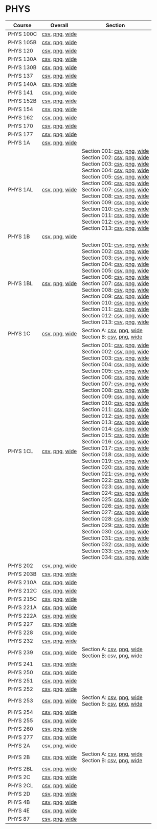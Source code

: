 # PHYS

| Course | Overall | Section |
| ------ | ------- | ------- |
| PHYS 100C | [csv](https://github.com/UCSD-Historical-Enrollment-Data/2025Spring/blob/main/overall/PHYS%20100C.csv), [png](https://raw.githubusercontent.com/UCSD-Historical-Enrollment-Data/2025Spring/main/plot_overall/PHYS%20100C.png), [wide](https://raw.githubusercontent.com/UCSD-Historical-Enrollment-Data/2025Spring/main/plot_overall_wide/PHYS%20100C.png) |  |
| PHYS 105B | [csv](https://github.com/UCSD-Historical-Enrollment-Data/2025Spring/blob/main/overall/PHYS%20105B.csv), [png](https://raw.githubusercontent.com/UCSD-Historical-Enrollment-Data/2025Spring/main/plot_overall/PHYS%20105B.png), [wide](https://raw.githubusercontent.com/UCSD-Historical-Enrollment-Data/2025Spring/main/plot_overall_wide/PHYS%20105B.png) |  |
| PHYS 120 | [csv](https://github.com/UCSD-Historical-Enrollment-Data/2025Spring/blob/main/overall/PHYS%20120.csv), [png](https://raw.githubusercontent.com/UCSD-Historical-Enrollment-Data/2025Spring/main/plot_overall/PHYS%20120.png), [wide](https://raw.githubusercontent.com/UCSD-Historical-Enrollment-Data/2025Spring/main/plot_overall_wide/PHYS%20120.png) |  |
| PHYS 130A | [csv](https://github.com/UCSD-Historical-Enrollment-Data/2025Spring/blob/main/overall/PHYS%20130A.csv), [png](https://raw.githubusercontent.com/UCSD-Historical-Enrollment-Data/2025Spring/main/plot_overall/PHYS%20130A.png), [wide](https://raw.githubusercontent.com/UCSD-Historical-Enrollment-Data/2025Spring/main/plot_overall_wide/PHYS%20130A.png) |  |
| PHYS 130B | [csv](https://github.com/UCSD-Historical-Enrollment-Data/2025Spring/blob/main/overall/PHYS%20130B.csv), [png](https://raw.githubusercontent.com/UCSD-Historical-Enrollment-Data/2025Spring/main/plot_overall/PHYS%20130B.png), [wide](https://raw.githubusercontent.com/UCSD-Historical-Enrollment-Data/2025Spring/main/plot_overall_wide/PHYS%20130B.png) |  |
| PHYS 137 | [csv](https://github.com/UCSD-Historical-Enrollment-Data/2025Spring/blob/main/overall/PHYS%20137.csv), [png](https://raw.githubusercontent.com/UCSD-Historical-Enrollment-Data/2025Spring/main/plot_overall/PHYS%20137.png), [wide](https://raw.githubusercontent.com/UCSD-Historical-Enrollment-Data/2025Spring/main/plot_overall_wide/PHYS%20137.png) |  |
| PHYS 140A | [csv](https://github.com/UCSD-Historical-Enrollment-Data/2025Spring/blob/main/overall/PHYS%20140A.csv), [png](https://raw.githubusercontent.com/UCSD-Historical-Enrollment-Data/2025Spring/main/plot_overall/PHYS%20140A.png), [wide](https://raw.githubusercontent.com/UCSD-Historical-Enrollment-Data/2025Spring/main/plot_overall_wide/PHYS%20140A.png) |  |
| PHYS 141 | [csv](https://github.com/UCSD-Historical-Enrollment-Data/2025Spring/blob/main/overall/PHYS%20141.csv), [png](https://raw.githubusercontent.com/UCSD-Historical-Enrollment-Data/2025Spring/main/plot_overall/PHYS%20141.png), [wide](https://raw.githubusercontent.com/UCSD-Historical-Enrollment-Data/2025Spring/main/plot_overall_wide/PHYS%20141.png) |  |
| PHYS 152B | [csv](https://github.com/UCSD-Historical-Enrollment-Data/2025Spring/blob/main/overall/PHYS%20152B.csv), [png](https://raw.githubusercontent.com/UCSD-Historical-Enrollment-Data/2025Spring/main/plot_overall/PHYS%20152B.png), [wide](https://raw.githubusercontent.com/UCSD-Historical-Enrollment-Data/2025Spring/main/plot_overall_wide/PHYS%20152B.png) |  |
| PHYS 154 | [csv](https://github.com/UCSD-Historical-Enrollment-Data/2025Spring/blob/main/overall/PHYS%20154.csv), [png](https://raw.githubusercontent.com/UCSD-Historical-Enrollment-Data/2025Spring/main/plot_overall/PHYS%20154.png), [wide](https://raw.githubusercontent.com/UCSD-Historical-Enrollment-Data/2025Spring/main/plot_overall_wide/PHYS%20154.png) |  |
| PHYS 162 | [csv](https://github.com/UCSD-Historical-Enrollment-Data/2025Spring/blob/main/overall/PHYS%20162.csv), [png](https://raw.githubusercontent.com/UCSD-Historical-Enrollment-Data/2025Spring/main/plot_overall/PHYS%20162.png), [wide](https://raw.githubusercontent.com/UCSD-Historical-Enrollment-Data/2025Spring/main/plot_overall_wide/PHYS%20162.png) |  |
| PHYS 170 | [csv](https://github.com/UCSD-Historical-Enrollment-Data/2025Spring/blob/main/overall/PHYS%20170.csv), [png](https://raw.githubusercontent.com/UCSD-Historical-Enrollment-Data/2025Spring/main/plot_overall/PHYS%20170.png), [wide](https://raw.githubusercontent.com/UCSD-Historical-Enrollment-Data/2025Spring/main/plot_overall_wide/PHYS%20170.png) |  |
| PHYS 177 | [csv](https://github.com/UCSD-Historical-Enrollment-Data/2025Spring/blob/main/overall/PHYS%20177.csv), [png](https://raw.githubusercontent.com/UCSD-Historical-Enrollment-Data/2025Spring/main/plot_overall/PHYS%20177.png), [wide](https://raw.githubusercontent.com/UCSD-Historical-Enrollment-Data/2025Spring/main/plot_overall_wide/PHYS%20177.png) |  |
| PHYS 1A | [csv](https://github.com/UCSD-Historical-Enrollment-Data/2025Spring/blob/main/overall/PHYS%201A.csv), [png](https://raw.githubusercontent.com/UCSD-Historical-Enrollment-Data/2025Spring/main/plot_overall/PHYS%201A.png), [wide](https://raw.githubusercontent.com/UCSD-Historical-Enrollment-Data/2025Spring/main/plot_overall_wide/PHYS%201A.png) |  |
| PHYS 1AL | [csv](https://github.com/UCSD-Historical-Enrollment-Data/2025Spring/blob/main/overall/PHYS%201AL.csv), [png](https://raw.githubusercontent.com/UCSD-Historical-Enrollment-Data/2025Spring/main/plot_overall/PHYS%201AL.png), [wide](https://raw.githubusercontent.com/UCSD-Historical-Enrollment-Data/2025Spring/main/plot_overall_wide/PHYS%201AL.png) | Section 001: [csv](https://github.com/UCSD-Historical-Enrollment-Data/2025Spring/blob/main/section/PHYS%201AL_001.csv), [png](https://raw.githubusercontent.com/UCSD-Historical-Enrollment-Data/2025Spring/main/plot_section/PHYS%201AL_001.png), [wide](https://raw.githubusercontent.com/UCSD-Historical-Enrollment-Data/2025Spring/main/plot_section_wide/PHYS%201AL_001.png)<br>Section 002: [csv](https://github.com/UCSD-Historical-Enrollment-Data/2025Spring/blob/main/section/PHYS%201AL_002.csv), [png](https://raw.githubusercontent.com/UCSD-Historical-Enrollment-Data/2025Spring/main/plot_section/PHYS%201AL_002.png), [wide](https://raw.githubusercontent.com/UCSD-Historical-Enrollment-Data/2025Spring/main/plot_section_wide/PHYS%201AL_002.png)<br>Section 003: [csv](https://github.com/UCSD-Historical-Enrollment-Data/2025Spring/blob/main/section/PHYS%201AL_003.csv), [png](https://raw.githubusercontent.com/UCSD-Historical-Enrollment-Data/2025Spring/main/plot_section/PHYS%201AL_003.png), [wide](https://raw.githubusercontent.com/UCSD-Historical-Enrollment-Data/2025Spring/main/plot_section_wide/PHYS%201AL_003.png)<br>Section 004: [csv](https://github.com/UCSD-Historical-Enrollment-Data/2025Spring/blob/main/section/PHYS%201AL_004.csv), [png](https://raw.githubusercontent.com/UCSD-Historical-Enrollment-Data/2025Spring/main/plot_section/PHYS%201AL_004.png), [wide](https://raw.githubusercontent.com/UCSD-Historical-Enrollment-Data/2025Spring/main/plot_section_wide/PHYS%201AL_004.png)<br>Section 005: [csv](https://github.com/UCSD-Historical-Enrollment-Data/2025Spring/blob/main/section/PHYS%201AL_005.csv), [png](https://raw.githubusercontent.com/UCSD-Historical-Enrollment-Data/2025Spring/main/plot_section/PHYS%201AL_005.png), [wide](https://raw.githubusercontent.com/UCSD-Historical-Enrollment-Data/2025Spring/main/plot_section_wide/PHYS%201AL_005.png)<br>Section 006: [csv](https://github.com/UCSD-Historical-Enrollment-Data/2025Spring/blob/main/section/PHYS%201AL_006.csv), [png](https://raw.githubusercontent.com/UCSD-Historical-Enrollment-Data/2025Spring/main/plot_section/PHYS%201AL_006.png), [wide](https://raw.githubusercontent.com/UCSD-Historical-Enrollment-Data/2025Spring/main/plot_section_wide/PHYS%201AL_006.png)<br>Section 007: [csv](https://github.com/UCSD-Historical-Enrollment-Data/2025Spring/blob/main/section/PHYS%201AL_007.csv), [png](https://raw.githubusercontent.com/UCSD-Historical-Enrollment-Data/2025Spring/main/plot_section/PHYS%201AL_007.png), [wide](https://raw.githubusercontent.com/UCSD-Historical-Enrollment-Data/2025Spring/main/plot_section_wide/PHYS%201AL_007.png)<br>Section 008: [csv](https://github.com/UCSD-Historical-Enrollment-Data/2025Spring/blob/main/section/PHYS%201AL_008.csv), [png](https://raw.githubusercontent.com/UCSD-Historical-Enrollment-Data/2025Spring/main/plot_section/PHYS%201AL_008.png), [wide](https://raw.githubusercontent.com/UCSD-Historical-Enrollment-Data/2025Spring/main/plot_section_wide/PHYS%201AL_008.png)<br>Section 009: [csv](https://github.com/UCSD-Historical-Enrollment-Data/2025Spring/blob/main/section/PHYS%201AL_009.csv), [png](https://raw.githubusercontent.com/UCSD-Historical-Enrollment-Data/2025Spring/main/plot_section/PHYS%201AL_009.png), [wide](https://raw.githubusercontent.com/UCSD-Historical-Enrollment-Data/2025Spring/main/plot_section_wide/PHYS%201AL_009.png)<br>Section 010: [csv](https://github.com/UCSD-Historical-Enrollment-Data/2025Spring/blob/main/section/PHYS%201AL_010.csv), [png](https://raw.githubusercontent.com/UCSD-Historical-Enrollment-Data/2025Spring/main/plot_section/PHYS%201AL_010.png), [wide](https://raw.githubusercontent.com/UCSD-Historical-Enrollment-Data/2025Spring/main/plot_section_wide/PHYS%201AL_010.png)<br>Section 011: [csv](https://github.com/UCSD-Historical-Enrollment-Data/2025Spring/blob/main/section/PHYS%201AL_011.csv), [png](https://raw.githubusercontent.com/UCSD-Historical-Enrollment-Data/2025Spring/main/plot_section/PHYS%201AL_011.png), [wide](https://raw.githubusercontent.com/UCSD-Historical-Enrollment-Data/2025Spring/main/plot_section_wide/PHYS%201AL_011.png)<br>Section 012: [csv](https://github.com/UCSD-Historical-Enrollment-Data/2025Spring/blob/main/section/PHYS%201AL_012.csv), [png](https://raw.githubusercontent.com/UCSD-Historical-Enrollment-Data/2025Spring/main/plot_section/PHYS%201AL_012.png), [wide](https://raw.githubusercontent.com/UCSD-Historical-Enrollment-Data/2025Spring/main/plot_section_wide/PHYS%201AL_012.png)<br>Section 013: [csv](https://github.com/UCSD-Historical-Enrollment-Data/2025Spring/blob/main/section/PHYS%201AL_013.csv), [png](https://raw.githubusercontent.com/UCSD-Historical-Enrollment-Data/2025Spring/main/plot_section/PHYS%201AL_013.png), [wide](https://raw.githubusercontent.com/UCSD-Historical-Enrollment-Data/2025Spring/main/plot_section_wide/PHYS%201AL_013.png) |
| PHYS 1B | [csv](https://github.com/UCSD-Historical-Enrollment-Data/2025Spring/blob/main/overall/PHYS%201B.csv), [png](https://raw.githubusercontent.com/UCSD-Historical-Enrollment-Data/2025Spring/main/plot_overall/PHYS%201B.png), [wide](https://raw.githubusercontent.com/UCSD-Historical-Enrollment-Data/2025Spring/main/plot_overall_wide/PHYS%201B.png) |  |
| PHYS 1BL | [csv](https://github.com/UCSD-Historical-Enrollment-Data/2025Spring/blob/main/overall/PHYS%201BL.csv), [png](https://raw.githubusercontent.com/UCSD-Historical-Enrollment-Data/2025Spring/main/plot_overall/PHYS%201BL.png), [wide](https://raw.githubusercontent.com/UCSD-Historical-Enrollment-Data/2025Spring/main/plot_overall_wide/PHYS%201BL.png) | Section 001: [csv](https://github.com/UCSD-Historical-Enrollment-Data/2025Spring/blob/main/section/PHYS%201BL_001.csv), [png](https://raw.githubusercontent.com/UCSD-Historical-Enrollment-Data/2025Spring/main/plot_section/PHYS%201BL_001.png), [wide](https://raw.githubusercontent.com/UCSD-Historical-Enrollment-Data/2025Spring/main/plot_section_wide/PHYS%201BL_001.png)<br>Section 002: [csv](https://github.com/UCSD-Historical-Enrollment-Data/2025Spring/blob/main/section/PHYS%201BL_002.csv), [png](https://raw.githubusercontent.com/UCSD-Historical-Enrollment-Data/2025Spring/main/plot_section/PHYS%201BL_002.png), [wide](https://raw.githubusercontent.com/UCSD-Historical-Enrollment-Data/2025Spring/main/plot_section_wide/PHYS%201BL_002.png)<br>Section 003: [csv](https://github.com/UCSD-Historical-Enrollment-Data/2025Spring/blob/main/section/PHYS%201BL_003.csv), [png](https://raw.githubusercontent.com/UCSD-Historical-Enrollment-Data/2025Spring/main/plot_section/PHYS%201BL_003.png), [wide](https://raw.githubusercontent.com/UCSD-Historical-Enrollment-Data/2025Spring/main/plot_section_wide/PHYS%201BL_003.png)<br>Section 004: [csv](https://github.com/UCSD-Historical-Enrollment-Data/2025Spring/blob/main/section/PHYS%201BL_004.csv), [png](https://raw.githubusercontent.com/UCSD-Historical-Enrollment-Data/2025Spring/main/plot_section/PHYS%201BL_004.png), [wide](https://raw.githubusercontent.com/UCSD-Historical-Enrollment-Data/2025Spring/main/plot_section_wide/PHYS%201BL_004.png)<br>Section 005: [csv](https://github.com/UCSD-Historical-Enrollment-Data/2025Spring/blob/main/section/PHYS%201BL_005.csv), [png](https://raw.githubusercontent.com/UCSD-Historical-Enrollment-Data/2025Spring/main/plot_section/PHYS%201BL_005.png), [wide](https://raw.githubusercontent.com/UCSD-Historical-Enrollment-Data/2025Spring/main/plot_section_wide/PHYS%201BL_005.png)<br>Section 006: [csv](https://github.com/UCSD-Historical-Enrollment-Data/2025Spring/blob/main/section/PHYS%201BL_006.csv), [png](https://raw.githubusercontent.com/UCSD-Historical-Enrollment-Data/2025Spring/main/plot_section/PHYS%201BL_006.png), [wide](https://raw.githubusercontent.com/UCSD-Historical-Enrollment-Data/2025Spring/main/plot_section_wide/PHYS%201BL_006.png)<br>Section 007: [csv](https://github.com/UCSD-Historical-Enrollment-Data/2025Spring/blob/main/section/PHYS%201BL_007.csv), [png](https://raw.githubusercontent.com/UCSD-Historical-Enrollment-Data/2025Spring/main/plot_section/PHYS%201BL_007.png), [wide](https://raw.githubusercontent.com/UCSD-Historical-Enrollment-Data/2025Spring/main/plot_section_wide/PHYS%201BL_007.png)<br>Section 008: [csv](https://github.com/UCSD-Historical-Enrollment-Data/2025Spring/blob/main/section/PHYS%201BL_008.csv), [png](https://raw.githubusercontent.com/UCSD-Historical-Enrollment-Data/2025Spring/main/plot_section/PHYS%201BL_008.png), [wide](https://raw.githubusercontent.com/UCSD-Historical-Enrollment-Data/2025Spring/main/plot_section_wide/PHYS%201BL_008.png)<br>Section 009: [csv](https://github.com/UCSD-Historical-Enrollment-Data/2025Spring/blob/main/section/PHYS%201BL_009.csv), [png](https://raw.githubusercontent.com/UCSD-Historical-Enrollment-Data/2025Spring/main/plot_section/PHYS%201BL_009.png), [wide](https://raw.githubusercontent.com/UCSD-Historical-Enrollment-Data/2025Spring/main/plot_section_wide/PHYS%201BL_009.png)<br>Section 010: [csv](https://github.com/UCSD-Historical-Enrollment-Data/2025Spring/blob/main/section/PHYS%201BL_010.csv), [png](https://raw.githubusercontent.com/UCSD-Historical-Enrollment-Data/2025Spring/main/plot_section/PHYS%201BL_010.png), [wide](https://raw.githubusercontent.com/UCSD-Historical-Enrollment-Data/2025Spring/main/plot_section_wide/PHYS%201BL_010.png)<br>Section 011: [csv](https://github.com/UCSD-Historical-Enrollment-Data/2025Spring/blob/main/section/PHYS%201BL_011.csv), [png](https://raw.githubusercontent.com/UCSD-Historical-Enrollment-Data/2025Spring/main/plot_section/PHYS%201BL_011.png), [wide](https://raw.githubusercontent.com/UCSD-Historical-Enrollment-Data/2025Spring/main/plot_section_wide/PHYS%201BL_011.png)<br>Section 012: [csv](https://github.com/UCSD-Historical-Enrollment-Data/2025Spring/blob/main/section/PHYS%201BL_012.csv), [png](https://raw.githubusercontent.com/UCSD-Historical-Enrollment-Data/2025Spring/main/plot_section/PHYS%201BL_012.png), [wide](https://raw.githubusercontent.com/UCSD-Historical-Enrollment-Data/2025Spring/main/plot_section_wide/PHYS%201BL_012.png)<br>Section 013: [csv](https://github.com/UCSD-Historical-Enrollment-Data/2025Spring/blob/main/section/PHYS%201BL_013.csv), [png](https://raw.githubusercontent.com/UCSD-Historical-Enrollment-Data/2025Spring/main/plot_section/PHYS%201BL_013.png), [wide](https://raw.githubusercontent.com/UCSD-Historical-Enrollment-Data/2025Spring/main/plot_section_wide/PHYS%201BL_013.png) |
| PHYS 1C | [csv](https://github.com/UCSD-Historical-Enrollment-Data/2025Spring/blob/main/overall/PHYS%201C.csv), [png](https://raw.githubusercontent.com/UCSD-Historical-Enrollment-Data/2025Spring/main/plot_overall/PHYS%201C.png), [wide](https://raw.githubusercontent.com/UCSD-Historical-Enrollment-Data/2025Spring/main/plot_overall_wide/PHYS%201C.png) | Section A: [csv](https://github.com/UCSD-Historical-Enrollment-Data/2025Spring/blob/main/section/PHYS%201C_A.csv), [png](https://raw.githubusercontent.com/UCSD-Historical-Enrollment-Data/2025Spring/main/plot_section/PHYS%201C_A.png), [wide](https://raw.githubusercontent.com/UCSD-Historical-Enrollment-Data/2025Spring/main/plot_section_wide/PHYS%201C_A.png)<br>Section B: [csv](https://github.com/UCSD-Historical-Enrollment-Data/2025Spring/blob/main/section/PHYS%201C_B.csv), [png](https://raw.githubusercontent.com/UCSD-Historical-Enrollment-Data/2025Spring/main/plot_section/PHYS%201C_B.png), [wide](https://raw.githubusercontent.com/UCSD-Historical-Enrollment-Data/2025Spring/main/plot_section_wide/PHYS%201C_B.png) |
| PHYS 1CL | [csv](https://github.com/UCSD-Historical-Enrollment-Data/2025Spring/blob/main/overall/PHYS%201CL.csv), [png](https://raw.githubusercontent.com/UCSD-Historical-Enrollment-Data/2025Spring/main/plot_overall/PHYS%201CL.png), [wide](https://raw.githubusercontent.com/UCSD-Historical-Enrollment-Data/2025Spring/main/plot_overall_wide/PHYS%201CL.png) | Section 001: [csv](https://github.com/UCSD-Historical-Enrollment-Data/2025Spring/blob/main/section/PHYS%201CL_001.csv), [png](https://raw.githubusercontent.com/UCSD-Historical-Enrollment-Data/2025Spring/main/plot_section/PHYS%201CL_001.png), [wide](https://raw.githubusercontent.com/UCSD-Historical-Enrollment-Data/2025Spring/main/plot_section_wide/PHYS%201CL_001.png)<br>Section 002: [csv](https://github.com/UCSD-Historical-Enrollment-Data/2025Spring/blob/main/section/PHYS%201CL_002.csv), [png](https://raw.githubusercontent.com/UCSD-Historical-Enrollment-Data/2025Spring/main/plot_section/PHYS%201CL_002.png), [wide](https://raw.githubusercontent.com/UCSD-Historical-Enrollment-Data/2025Spring/main/plot_section_wide/PHYS%201CL_002.png)<br>Section 003: [csv](https://github.com/UCSD-Historical-Enrollment-Data/2025Spring/blob/main/section/PHYS%201CL_003.csv), [png](https://raw.githubusercontent.com/UCSD-Historical-Enrollment-Data/2025Spring/main/plot_section/PHYS%201CL_003.png), [wide](https://raw.githubusercontent.com/UCSD-Historical-Enrollment-Data/2025Spring/main/plot_section_wide/PHYS%201CL_003.png)<br>Section 004: [csv](https://github.com/UCSD-Historical-Enrollment-Data/2025Spring/blob/main/section/PHYS%201CL_004.csv), [png](https://raw.githubusercontent.com/UCSD-Historical-Enrollment-Data/2025Spring/main/plot_section/PHYS%201CL_004.png), [wide](https://raw.githubusercontent.com/UCSD-Historical-Enrollment-Data/2025Spring/main/plot_section_wide/PHYS%201CL_004.png)<br>Section 005: [csv](https://github.com/UCSD-Historical-Enrollment-Data/2025Spring/blob/main/section/PHYS%201CL_005.csv), [png](https://raw.githubusercontent.com/UCSD-Historical-Enrollment-Data/2025Spring/main/plot_section/PHYS%201CL_005.png), [wide](https://raw.githubusercontent.com/UCSD-Historical-Enrollment-Data/2025Spring/main/plot_section_wide/PHYS%201CL_005.png)<br>Section 006: [csv](https://github.com/UCSD-Historical-Enrollment-Data/2025Spring/blob/main/section/PHYS%201CL_006.csv), [png](https://raw.githubusercontent.com/UCSD-Historical-Enrollment-Data/2025Spring/main/plot_section/PHYS%201CL_006.png), [wide](https://raw.githubusercontent.com/UCSD-Historical-Enrollment-Data/2025Spring/main/plot_section_wide/PHYS%201CL_006.png)<br>Section 007: [csv](https://github.com/UCSD-Historical-Enrollment-Data/2025Spring/blob/main/section/PHYS%201CL_007.csv), [png](https://raw.githubusercontent.com/UCSD-Historical-Enrollment-Data/2025Spring/main/plot_section/PHYS%201CL_007.png), [wide](https://raw.githubusercontent.com/UCSD-Historical-Enrollment-Data/2025Spring/main/plot_section_wide/PHYS%201CL_007.png)<br>Section 008: [csv](https://github.com/UCSD-Historical-Enrollment-Data/2025Spring/blob/main/section/PHYS%201CL_008.csv), [png](https://raw.githubusercontent.com/UCSD-Historical-Enrollment-Data/2025Spring/main/plot_section/PHYS%201CL_008.png), [wide](https://raw.githubusercontent.com/UCSD-Historical-Enrollment-Data/2025Spring/main/plot_section_wide/PHYS%201CL_008.png)<br>Section 009: [csv](https://github.com/UCSD-Historical-Enrollment-Data/2025Spring/blob/main/section/PHYS%201CL_009.csv), [png](https://raw.githubusercontent.com/UCSD-Historical-Enrollment-Data/2025Spring/main/plot_section/PHYS%201CL_009.png), [wide](https://raw.githubusercontent.com/UCSD-Historical-Enrollment-Data/2025Spring/main/plot_section_wide/PHYS%201CL_009.png)<br>Section 010: [csv](https://github.com/UCSD-Historical-Enrollment-Data/2025Spring/blob/main/section/PHYS%201CL_010.csv), [png](https://raw.githubusercontent.com/UCSD-Historical-Enrollment-Data/2025Spring/main/plot_section/PHYS%201CL_010.png), [wide](https://raw.githubusercontent.com/UCSD-Historical-Enrollment-Data/2025Spring/main/plot_section_wide/PHYS%201CL_010.png)<br>Section 011: [csv](https://github.com/UCSD-Historical-Enrollment-Data/2025Spring/blob/main/section/PHYS%201CL_011.csv), [png](https://raw.githubusercontent.com/UCSD-Historical-Enrollment-Data/2025Spring/main/plot_section/PHYS%201CL_011.png), [wide](https://raw.githubusercontent.com/UCSD-Historical-Enrollment-Data/2025Spring/main/plot_section_wide/PHYS%201CL_011.png)<br>Section 012: [csv](https://github.com/UCSD-Historical-Enrollment-Data/2025Spring/blob/main/section/PHYS%201CL_012.csv), [png](https://raw.githubusercontent.com/UCSD-Historical-Enrollment-Data/2025Spring/main/plot_section/PHYS%201CL_012.png), [wide](https://raw.githubusercontent.com/UCSD-Historical-Enrollment-Data/2025Spring/main/plot_section_wide/PHYS%201CL_012.png)<br>Section 013: [csv](https://github.com/UCSD-Historical-Enrollment-Data/2025Spring/blob/main/section/PHYS%201CL_013.csv), [png](https://raw.githubusercontent.com/UCSD-Historical-Enrollment-Data/2025Spring/main/plot_section/PHYS%201CL_013.png), [wide](https://raw.githubusercontent.com/UCSD-Historical-Enrollment-Data/2025Spring/main/plot_section_wide/PHYS%201CL_013.png)<br>Section 014: [csv](https://github.com/UCSD-Historical-Enrollment-Data/2025Spring/blob/main/section/PHYS%201CL_014.csv), [png](https://raw.githubusercontent.com/UCSD-Historical-Enrollment-Data/2025Spring/main/plot_section/PHYS%201CL_014.png), [wide](https://raw.githubusercontent.com/UCSD-Historical-Enrollment-Data/2025Spring/main/plot_section_wide/PHYS%201CL_014.png)<br>Section 015: [csv](https://github.com/UCSD-Historical-Enrollment-Data/2025Spring/blob/main/section/PHYS%201CL_015.csv), [png](https://raw.githubusercontent.com/UCSD-Historical-Enrollment-Data/2025Spring/main/plot_section/PHYS%201CL_015.png), [wide](https://raw.githubusercontent.com/UCSD-Historical-Enrollment-Data/2025Spring/main/plot_section_wide/PHYS%201CL_015.png)<br>Section 016: [csv](https://github.com/UCSD-Historical-Enrollment-Data/2025Spring/blob/main/section/PHYS%201CL_016.csv), [png](https://raw.githubusercontent.com/UCSD-Historical-Enrollment-Data/2025Spring/main/plot_section/PHYS%201CL_016.png), [wide](https://raw.githubusercontent.com/UCSD-Historical-Enrollment-Data/2025Spring/main/plot_section_wide/PHYS%201CL_016.png)<br>Section 017: [csv](https://github.com/UCSD-Historical-Enrollment-Data/2025Spring/blob/main/section/PHYS%201CL_017.csv), [png](https://raw.githubusercontent.com/UCSD-Historical-Enrollment-Data/2025Spring/main/plot_section/PHYS%201CL_017.png), [wide](https://raw.githubusercontent.com/UCSD-Historical-Enrollment-Data/2025Spring/main/plot_section_wide/PHYS%201CL_017.png)<br>Section 018: [csv](https://github.com/UCSD-Historical-Enrollment-Data/2025Spring/blob/main/section/PHYS%201CL_018.csv), [png](https://raw.githubusercontent.com/UCSD-Historical-Enrollment-Data/2025Spring/main/plot_section/PHYS%201CL_018.png), [wide](https://raw.githubusercontent.com/UCSD-Historical-Enrollment-Data/2025Spring/main/plot_section_wide/PHYS%201CL_018.png)<br>Section 019: [csv](https://github.com/UCSD-Historical-Enrollment-Data/2025Spring/blob/main/section/PHYS%201CL_019.csv), [png](https://raw.githubusercontent.com/UCSD-Historical-Enrollment-Data/2025Spring/main/plot_section/PHYS%201CL_019.png), [wide](https://raw.githubusercontent.com/UCSD-Historical-Enrollment-Data/2025Spring/main/plot_section_wide/PHYS%201CL_019.png)<br>Section 020: [csv](https://github.com/UCSD-Historical-Enrollment-Data/2025Spring/blob/main/section/PHYS%201CL_020.csv), [png](https://raw.githubusercontent.com/UCSD-Historical-Enrollment-Data/2025Spring/main/plot_section/PHYS%201CL_020.png), [wide](https://raw.githubusercontent.com/UCSD-Historical-Enrollment-Data/2025Spring/main/plot_section_wide/PHYS%201CL_020.png)<br>Section 021: [csv](https://github.com/UCSD-Historical-Enrollment-Data/2025Spring/blob/main/section/PHYS%201CL_021.csv), [png](https://raw.githubusercontent.com/UCSD-Historical-Enrollment-Data/2025Spring/main/plot_section/PHYS%201CL_021.png), [wide](https://raw.githubusercontent.com/UCSD-Historical-Enrollment-Data/2025Spring/main/plot_section_wide/PHYS%201CL_021.png)<br>Section 022: [csv](https://github.com/UCSD-Historical-Enrollment-Data/2025Spring/blob/main/section/PHYS%201CL_022.csv), [png](https://raw.githubusercontent.com/UCSD-Historical-Enrollment-Data/2025Spring/main/plot_section/PHYS%201CL_022.png), [wide](https://raw.githubusercontent.com/UCSD-Historical-Enrollment-Data/2025Spring/main/plot_section_wide/PHYS%201CL_022.png)<br>Section 023: [csv](https://github.com/UCSD-Historical-Enrollment-Data/2025Spring/blob/main/section/PHYS%201CL_023.csv), [png](https://raw.githubusercontent.com/UCSD-Historical-Enrollment-Data/2025Spring/main/plot_section/PHYS%201CL_023.png), [wide](https://raw.githubusercontent.com/UCSD-Historical-Enrollment-Data/2025Spring/main/plot_section_wide/PHYS%201CL_023.png)<br>Section 024: [csv](https://github.com/UCSD-Historical-Enrollment-Data/2025Spring/blob/main/section/PHYS%201CL_024.csv), [png](https://raw.githubusercontent.com/UCSD-Historical-Enrollment-Data/2025Spring/main/plot_section/PHYS%201CL_024.png), [wide](https://raw.githubusercontent.com/UCSD-Historical-Enrollment-Data/2025Spring/main/plot_section_wide/PHYS%201CL_024.png)<br>Section 025: [csv](https://github.com/UCSD-Historical-Enrollment-Data/2025Spring/blob/main/section/PHYS%201CL_025.csv), [png](https://raw.githubusercontent.com/UCSD-Historical-Enrollment-Data/2025Spring/main/plot_section/PHYS%201CL_025.png), [wide](https://raw.githubusercontent.com/UCSD-Historical-Enrollment-Data/2025Spring/main/plot_section_wide/PHYS%201CL_025.png)<br>Section 026: [csv](https://github.com/UCSD-Historical-Enrollment-Data/2025Spring/blob/main/section/PHYS%201CL_026.csv), [png](https://raw.githubusercontent.com/UCSD-Historical-Enrollment-Data/2025Spring/main/plot_section/PHYS%201CL_026.png), [wide](https://raw.githubusercontent.com/UCSD-Historical-Enrollment-Data/2025Spring/main/plot_section_wide/PHYS%201CL_026.png)<br>Section 027: [csv](https://github.com/UCSD-Historical-Enrollment-Data/2025Spring/blob/main/section/PHYS%201CL_027.csv), [png](https://raw.githubusercontent.com/UCSD-Historical-Enrollment-Data/2025Spring/main/plot_section/PHYS%201CL_027.png), [wide](https://raw.githubusercontent.com/UCSD-Historical-Enrollment-Data/2025Spring/main/plot_section_wide/PHYS%201CL_027.png)<br>Section 028: [csv](https://github.com/UCSD-Historical-Enrollment-Data/2025Spring/blob/main/section/PHYS%201CL_028.csv), [png](https://raw.githubusercontent.com/UCSD-Historical-Enrollment-Data/2025Spring/main/plot_section/PHYS%201CL_028.png), [wide](https://raw.githubusercontent.com/UCSD-Historical-Enrollment-Data/2025Spring/main/plot_section_wide/PHYS%201CL_028.png)<br>Section 029: [csv](https://github.com/UCSD-Historical-Enrollment-Data/2025Spring/blob/main/section/PHYS%201CL_029.csv), [png](https://raw.githubusercontent.com/UCSD-Historical-Enrollment-Data/2025Spring/main/plot_section/PHYS%201CL_029.png), [wide](https://raw.githubusercontent.com/UCSD-Historical-Enrollment-Data/2025Spring/main/plot_section_wide/PHYS%201CL_029.png)<br>Section 030: [csv](https://github.com/UCSD-Historical-Enrollment-Data/2025Spring/blob/main/section/PHYS%201CL_030.csv), [png](https://raw.githubusercontent.com/UCSD-Historical-Enrollment-Data/2025Spring/main/plot_section/PHYS%201CL_030.png), [wide](https://raw.githubusercontent.com/UCSD-Historical-Enrollment-Data/2025Spring/main/plot_section_wide/PHYS%201CL_030.png)<br>Section 031: [csv](https://github.com/UCSD-Historical-Enrollment-Data/2025Spring/blob/main/section/PHYS%201CL_031.csv), [png](https://raw.githubusercontent.com/UCSD-Historical-Enrollment-Data/2025Spring/main/plot_section/PHYS%201CL_031.png), [wide](https://raw.githubusercontent.com/UCSD-Historical-Enrollment-Data/2025Spring/main/plot_section_wide/PHYS%201CL_031.png)<br>Section 032: [csv](https://github.com/UCSD-Historical-Enrollment-Data/2025Spring/blob/main/section/PHYS%201CL_032.csv), [png](https://raw.githubusercontent.com/UCSD-Historical-Enrollment-Data/2025Spring/main/plot_section/PHYS%201CL_032.png), [wide](https://raw.githubusercontent.com/UCSD-Historical-Enrollment-Data/2025Spring/main/plot_section_wide/PHYS%201CL_032.png)<br>Section 033: [csv](https://github.com/UCSD-Historical-Enrollment-Data/2025Spring/blob/main/section/PHYS%201CL_033.csv), [png](https://raw.githubusercontent.com/UCSD-Historical-Enrollment-Data/2025Spring/main/plot_section/PHYS%201CL_033.png), [wide](https://raw.githubusercontent.com/UCSD-Historical-Enrollment-Data/2025Spring/main/plot_section_wide/PHYS%201CL_033.png)<br>Section 034: [csv](https://github.com/UCSD-Historical-Enrollment-Data/2025Spring/blob/main/section/PHYS%201CL_034.csv), [png](https://raw.githubusercontent.com/UCSD-Historical-Enrollment-Data/2025Spring/main/plot_section/PHYS%201CL_034.png), [wide](https://raw.githubusercontent.com/UCSD-Historical-Enrollment-Data/2025Spring/main/plot_section_wide/PHYS%201CL_034.png) |
| PHYS 202 | [csv](https://github.com/UCSD-Historical-Enrollment-Data/2025Spring/blob/main/overall/PHYS%20202.csv), [png](https://raw.githubusercontent.com/UCSD-Historical-Enrollment-Data/2025Spring/main/plot_overall/PHYS%20202.png), [wide](https://raw.githubusercontent.com/UCSD-Historical-Enrollment-Data/2025Spring/main/plot_overall_wide/PHYS%20202.png) |  |
| PHYS 203B | [csv](https://github.com/UCSD-Historical-Enrollment-Data/2025Spring/blob/main/overall/PHYS%20203B.csv), [png](https://raw.githubusercontent.com/UCSD-Historical-Enrollment-Data/2025Spring/main/plot_overall/PHYS%20203B.png), [wide](https://raw.githubusercontent.com/UCSD-Historical-Enrollment-Data/2025Spring/main/plot_overall_wide/PHYS%20203B.png) |  |
| PHYS 210A | [csv](https://github.com/UCSD-Historical-Enrollment-Data/2025Spring/blob/main/overall/PHYS%20210A.csv), [png](https://raw.githubusercontent.com/UCSD-Historical-Enrollment-Data/2025Spring/main/plot_overall/PHYS%20210A.png), [wide](https://raw.githubusercontent.com/UCSD-Historical-Enrollment-Data/2025Spring/main/plot_overall_wide/PHYS%20210A.png) |  |
| PHYS 212C | [csv](https://github.com/UCSD-Historical-Enrollment-Data/2025Spring/blob/main/overall/PHYS%20212C.csv), [png](https://raw.githubusercontent.com/UCSD-Historical-Enrollment-Data/2025Spring/main/plot_overall/PHYS%20212C.png), [wide](https://raw.githubusercontent.com/UCSD-Historical-Enrollment-Data/2025Spring/main/plot_overall_wide/PHYS%20212C.png) |  |
| PHYS 215C | [csv](https://github.com/UCSD-Historical-Enrollment-Data/2025Spring/blob/main/overall/PHYS%20215C.csv), [png](https://raw.githubusercontent.com/UCSD-Historical-Enrollment-Data/2025Spring/main/plot_overall/PHYS%20215C.png), [wide](https://raw.githubusercontent.com/UCSD-Historical-Enrollment-Data/2025Spring/main/plot_overall_wide/PHYS%20215C.png) |  |
| PHYS 221A | [csv](https://github.com/UCSD-Historical-Enrollment-Data/2025Spring/blob/main/overall/PHYS%20221A.csv), [png](https://raw.githubusercontent.com/UCSD-Historical-Enrollment-Data/2025Spring/main/plot_overall/PHYS%20221A.png), [wide](https://raw.githubusercontent.com/UCSD-Historical-Enrollment-Data/2025Spring/main/plot_overall_wide/PHYS%20221A.png) |  |
| PHYS 222A | [csv](https://github.com/UCSD-Historical-Enrollment-Data/2025Spring/blob/main/overall/PHYS%20222A.csv), [png](https://raw.githubusercontent.com/UCSD-Historical-Enrollment-Data/2025Spring/main/plot_overall/PHYS%20222A.png), [wide](https://raw.githubusercontent.com/UCSD-Historical-Enrollment-Data/2025Spring/main/plot_overall_wide/PHYS%20222A.png) |  |
| PHYS 227 | [csv](https://github.com/UCSD-Historical-Enrollment-Data/2025Spring/blob/main/overall/PHYS%20227.csv), [png](https://raw.githubusercontent.com/UCSD-Historical-Enrollment-Data/2025Spring/main/plot_overall/PHYS%20227.png), [wide](https://raw.githubusercontent.com/UCSD-Historical-Enrollment-Data/2025Spring/main/plot_overall_wide/PHYS%20227.png) |  |
| PHYS 228 | [csv](https://github.com/UCSD-Historical-Enrollment-Data/2025Spring/blob/main/overall/PHYS%20228.csv), [png](https://raw.githubusercontent.com/UCSD-Historical-Enrollment-Data/2025Spring/main/plot_overall/PHYS%20228.png), [wide](https://raw.githubusercontent.com/UCSD-Historical-Enrollment-Data/2025Spring/main/plot_overall_wide/PHYS%20228.png) |  |
| PHYS 232 | [csv](https://github.com/UCSD-Historical-Enrollment-Data/2025Spring/blob/main/overall/PHYS%20232.csv), [png](https://raw.githubusercontent.com/UCSD-Historical-Enrollment-Data/2025Spring/main/plot_overall/PHYS%20232.png), [wide](https://raw.githubusercontent.com/UCSD-Historical-Enrollment-Data/2025Spring/main/plot_overall_wide/PHYS%20232.png) |  |
| PHYS 239 | [csv](https://github.com/UCSD-Historical-Enrollment-Data/2025Spring/blob/main/overall/PHYS%20239.csv), [png](https://raw.githubusercontent.com/UCSD-Historical-Enrollment-Data/2025Spring/main/plot_overall/PHYS%20239.png), [wide](https://raw.githubusercontent.com/UCSD-Historical-Enrollment-Data/2025Spring/main/plot_overall_wide/PHYS%20239.png) | Section A: [csv](https://github.com/UCSD-Historical-Enrollment-Data/2025Spring/blob/main/section/PHYS%20239_A.csv), [png](https://raw.githubusercontent.com/UCSD-Historical-Enrollment-Data/2025Spring/main/plot_section/PHYS%20239_A.png), [wide](https://raw.githubusercontent.com/UCSD-Historical-Enrollment-Data/2025Spring/main/plot_section_wide/PHYS%20239_A.png)<br>Section B: [csv](https://github.com/UCSD-Historical-Enrollment-Data/2025Spring/blob/main/section/PHYS%20239_B.csv), [png](https://raw.githubusercontent.com/UCSD-Historical-Enrollment-Data/2025Spring/main/plot_section/PHYS%20239_B.png), [wide](https://raw.githubusercontent.com/UCSD-Historical-Enrollment-Data/2025Spring/main/plot_section_wide/PHYS%20239_B.png) |
| PHYS 241 | [csv](https://github.com/UCSD-Historical-Enrollment-Data/2025Spring/blob/main/overall/PHYS%20241.csv), [png](https://raw.githubusercontent.com/UCSD-Historical-Enrollment-Data/2025Spring/main/plot_overall/PHYS%20241.png), [wide](https://raw.githubusercontent.com/UCSD-Historical-Enrollment-Data/2025Spring/main/plot_overall_wide/PHYS%20241.png) |  |
| PHYS 250 | [csv](https://github.com/UCSD-Historical-Enrollment-Data/2025Spring/blob/main/overall/PHYS%20250.csv), [png](https://raw.githubusercontent.com/UCSD-Historical-Enrollment-Data/2025Spring/main/plot_overall/PHYS%20250.png), [wide](https://raw.githubusercontent.com/UCSD-Historical-Enrollment-Data/2025Spring/main/plot_overall_wide/PHYS%20250.png) |  |
| PHYS 251 | [csv](https://github.com/UCSD-Historical-Enrollment-Data/2025Spring/blob/main/overall/PHYS%20251.csv), [png](https://raw.githubusercontent.com/UCSD-Historical-Enrollment-Data/2025Spring/main/plot_overall/PHYS%20251.png), [wide](https://raw.githubusercontent.com/UCSD-Historical-Enrollment-Data/2025Spring/main/plot_overall_wide/PHYS%20251.png) |  |
| PHYS 252 | [csv](https://github.com/UCSD-Historical-Enrollment-Data/2025Spring/blob/main/overall/PHYS%20252.csv), [png](https://raw.githubusercontent.com/UCSD-Historical-Enrollment-Data/2025Spring/main/plot_overall/PHYS%20252.png), [wide](https://raw.githubusercontent.com/UCSD-Historical-Enrollment-Data/2025Spring/main/plot_overall_wide/PHYS%20252.png) |  |
| PHYS 253 | [csv](https://github.com/UCSD-Historical-Enrollment-Data/2025Spring/blob/main/overall/PHYS%20253.csv), [png](https://raw.githubusercontent.com/UCSD-Historical-Enrollment-Data/2025Spring/main/plot_overall/PHYS%20253.png), [wide](https://raw.githubusercontent.com/UCSD-Historical-Enrollment-Data/2025Spring/main/plot_overall_wide/PHYS%20253.png) | Section A: [csv](https://github.com/UCSD-Historical-Enrollment-Data/2025Spring/blob/main/section/PHYS%20253_A.csv), [png](https://raw.githubusercontent.com/UCSD-Historical-Enrollment-Data/2025Spring/main/plot_section/PHYS%20253_A.png), [wide](https://raw.githubusercontent.com/UCSD-Historical-Enrollment-Data/2025Spring/main/plot_section_wide/PHYS%20253_A.png)<br>Section B: [csv](https://github.com/UCSD-Historical-Enrollment-Data/2025Spring/blob/main/section/PHYS%20253_B.csv), [png](https://raw.githubusercontent.com/UCSD-Historical-Enrollment-Data/2025Spring/main/plot_section/PHYS%20253_B.png), [wide](https://raw.githubusercontent.com/UCSD-Historical-Enrollment-Data/2025Spring/main/plot_section_wide/PHYS%20253_B.png) |
| PHYS 254 | [csv](https://github.com/UCSD-Historical-Enrollment-Data/2025Spring/blob/main/overall/PHYS%20254.csv), [png](https://raw.githubusercontent.com/UCSD-Historical-Enrollment-Data/2025Spring/main/plot_overall/PHYS%20254.png), [wide](https://raw.githubusercontent.com/UCSD-Historical-Enrollment-Data/2025Spring/main/plot_overall_wide/PHYS%20254.png) |  |
| PHYS 255 | [csv](https://github.com/UCSD-Historical-Enrollment-Data/2025Spring/blob/main/overall/PHYS%20255.csv), [png](https://raw.githubusercontent.com/UCSD-Historical-Enrollment-Data/2025Spring/main/plot_overall/PHYS%20255.png), [wide](https://raw.githubusercontent.com/UCSD-Historical-Enrollment-Data/2025Spring/main/plot_overall_wide/PHYS%20255.png) |  |
| PHYS 260 | [csv](https://github.com/UCSD-Historical-Enrollment-Data/2025Spring/blob/main/overall/PHYS%20260.csv), [png](https://raw.githubusercontent.com/UCSD-Historical-Enrollment-Data/2025Spring/main/plot_overall/PHYS%20260.png), [wide](https://raw.githubusercontent.com/UCSD-Historical-Enrollment-Data/2025Spring/main/plot_overall_wide/PHYS%20260.png) |  |
| PHYS 277 | [csv](https://github.com/UCSD-Historical-Enrollment-Data/2025Spring/blob/main/overall/PHYS%20277.csv), [png](https://raw.githubusercontent.com/UCSD-Historical-Enrollment-Data/2025Spring/main/plot_overall/PHYS%20277.png), [wide](https://raw.githubusercontent.com/UCSD-Historical-Enrollment-Data/2025Spring/main/plot_overall_wide/PHYS%20277.png) |  |
| PHYS 2A | [csv](https://github.com/UCSD-Historical-Enrollment-Data/2025Spring/blob/main/overall/PHYS%202A.csv), [png](https://raw.githubusercontent.com/UCSD-Historical-Enrollment-Data/2025Spring/main/plot_overall/PHYS%202A.png), [wide](https://raw.githubusercontent.com/UCSD-Historical-Enrollment-Data/2025Spring/main/plot_overall_wide/PHYS%202A.png) |  |
| PHYS 2B | [csv](https://github.com/UCSD-Historical-Enrollment-Data/2025Spring/blob/main/overall/PHYS%202B.csv), [png](https://raw.githubusercontent.com/UCSD-Historical-Enrollment-Data/2025Spring/main/plot_overall/PHYS%202B.png), [wide](https://raw.githubusercontent.com/UCSD-Historical-Enrollment-Data/2025Spring/main/plot_overall_wide/PHYS%202B.png) | Section A: [csv](https://github.com/UCSD-Historical-Enrollment-Data/2025Spring/blob/main/section/PHYS%202B_A.csv), [png](https://raw.githubusercontent.com/UCSD-Historical-Enrollment-Data/2025Spring/main/plot_section/PHYS%202B_A.png), [wide](https://raw.githubusercontent.com/UCSD-Historical-Enrollment-Data/2025Spring/main/plot_section_wide/PHYS%202B_A.png)<br>Section B: [csv](https://github.com/UCSD-Historical-Enrollment-Data/2025Spring/blob/main/section/PHYS%202B_B.csv), [png](https://raw.githubusercontent.com/UCSD-Historical-Enrollment-Data/2025Spring/main/plot_section/PHYS%202B_B.png), [wide](https://raw.githubusercontent.com/UCSD-Historical-Enrollment-Data/2025Spring/main/plot_section_wide/PHYS%202B_B.png) |
| PHYS 2BL | [csv](https://github.com/UCSD-Historical-Enrollment-Data/2025Spring/blob/main/overall/PHYS%202BL.csv), [png](https://raw.githubusercontent.com/UCSD-Historical-Enrollment-Data/2025Spring/main/plot_overall/PHYS%202BL.png), [wide](https://raw.githubusercontent.com/UCSD-Historical-Enrollment-Data/2025Spring/main/plot_overall_wide/PHYS%202BL.png) |  |
| PHYS 2C | [csv](https://github.com/UCSD-Historical-Enrollment-Data/2025Spring/blob/main/overall/PHYS%202C.csv), [png](https://raw.githubusercontent.com/UCSD-Historical-Enrollment-Data/2025Spring/main/plot_overall/PHYS%202C.png), [wide](https://raw.githubusercontent.com/UCSD-Historical-Enrollment-Data/2025Spring/main/plot_overall_wide/PHYS%202C.png) |  |
| PHYS 2CL | [csv](https://github.com/UCSD-Historical-Enrollment-Data/2025Spring/blob/main/overall/PHYS%202CL.csv), [png](https://raw.githubusercontent.com/UCSD-Historical-Enrollment-Data/2025Spring/main/plot_overall/PHYS%202CL.png), [wide](https://raw.githubusercontent.com/UCSD-Historical-Enrollment-Data/2025Spring/main/plot_overall_wide/PHYS%202CL.png) |  |
| PHYS 2D | [csv](https://github.com/UCSD-Historical-Enrollment-Data/2025Spring/blob/main/overall/PHYS%202D.csv), [png](https://raw.githubusercontent.com/UCSD-Historical-Enrollment-Data/2025Spring/main/plot_overall/PHYS%202D.png), [wide](https://raw.githubusercontent.com/UCSD-Historical-Enrollment-Data/2025Spring/main/plot_overall_wide/PHYS%202D.png) |  |
| PHYS 4B | [csv](https://github.com/UCSD-Historical-Enrollment-Data/2025Spring/blob/main/overall/PHYS%204B.csv), [png](https://raw.githubusercontent.com/UCSD-Historical-Enrollment-Data/2025Spring/main/plot_overall/PHYS%204B.png), [wide](https://raw.githubusercontent.com/UCSD-Historical-Enrollment-Data/2025Spring/main/plot_overall_wide/PHYS%204B.png) |  |
| PHYS 4E | [csv](https://github.com/UCSD-Historical-Enrollment-Data/2025Spring/blob/main/overall/PHYS%204E.csv), [png](https://raw.githubusercontent.com/UCSD-Historical-Enrollment-Data/2025Spring/main/plot_overall/PHYS%204E.png), [wide](https://raw.githubusercontent.com/UCSD-Historical-Enrollment-Data/2025Spring/main/plot_overall_wide/PHYS%204E.png) |  |
| PHYS 87 | [csv](https://github.com/UCSD-Historical-Enrollment-Data/2025Spring/blob/main/overall/PHYS%2087.csv), [png](https://raw.githubusercontent.com/UCSD-Historical-Enrollment-Data/2025Spring/main/plot_overall/PHYS%2087.png), [wide](https://raw.githubusercontent.com/UCSD-Historical-Enrollment-Data/2025Spring/main/plot_overall_wide/PHYS%2087.png) |  |
